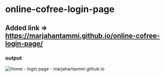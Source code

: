 # online-cofree-login-page
## Added link => https://marjahantammi.github.io/online-cofree-login-page/
### output 
![Home - login page - marjahantammi github io](https://user-images.githubusercontent.com/70445883/212547031-da7ff3d4-86ec-43e9-a14e-34345de400b2.png)

